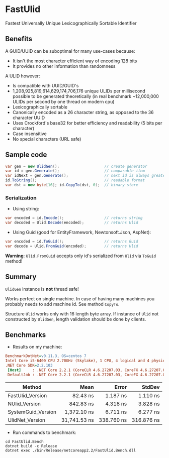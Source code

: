 # FastUlid
Fastest Universally Unique Lexicographically Sortable Identifier

## Benefits

A GUID/UUID can be suboptimal for many use-cases because:

 * It isn't the most character efficient way of encoding 128 bits
 * It provides no other information than randomness

A ULID however:

 * Is compatible with UUID/GUID's
 * 1,208,925,819,614,629,174,706,176 unique ULIDs per millisecond possible to be generated theoretically (in real benchmark ~12,000,000 ULIDs per second by one thread on modern cpu)
 * Lexicographically sortable
 * Canonically encoded as a 26 character string, as opposed to the 36 character UUID
 * Uses Crockford's base32 for better efficiency and readability (5 bits per character)
 * Case insensitive
 * No special characters (URL safe)

## Sample code

```cs
var gen = new UlidGen();                    // create generator
var id = gen.Generate();                    // comparable item
var idNext = gen.Generate();                // next id is always greater: idNext > id
id.ToString();                              // readable format
var dst = new byte[16]; id.CopyTo(dst, 0);  // binary store
```

### Serialization

 * Using string:
```cs
var encoded = id.Encode();                  // returns string
var decoded = Ulid.Decode(encoded);         // returns Ulid
```

 * Using Guid (good for EntityFramework, Newtonsoft.Json, AspNet):
```cs
var encoded = id.ToGuid();                  // returns Guid
var decode = Ulid.FromGuid(encoded);        // returns Ulid
```

**Warning**: `Ulid.FromGuid` accepts only id's serialized from `Ulid` via `ToGuid` method!

## Summary

`UlidGen` instance is **not** thread safe!

Works perfect on single machine.
In case of having many machines you probably needs to add machine id.
See method `CopyTo`.

Structure `Ulid` works only with 16 length byte array.
If instance of `Ulid` not constructed by `UlidGen`, length validation should be done by clients.


## Benchmarks

 * Results on my machine:

 ``` ini
BenchmarkDotNet=v0.11.3, OS=centos 7
Intel Core i5-6400 CPU 2.70GHz (Skylake), 1 CPU, 4 logical and 4 physical cores
.NET Core SDK=2.2.103
  [Host]     : .NET Core 2.2.1 (CoreCLR 4.6.27207.03, CoreFX 4.6.27207.03), 64bit RyuJIT
  DefaultJob : .NET Core 2.2.1 (CoreCLR 4.6.27207.03, CoreFX 4.6.27207.03), 64bit RyuJIT
```

|             Method |         Mean |      Error |     StdDev |
|------------------- |-------------:|-----------:|-----------:|
|   FastUlid_Version |     82.43 ns |   1.187 ns |   1.110 ns |
|      NUlid_Version |    842.83 ns |   4.318 ns |   3.828 ns |
| SystemGuid_Version |  1,372.10 ns |   6.711 ns |   6.277 ns |
|    UlidNet_Version | 31,741.53 ns | 338.760 ns | 316.876 ns |


 * Run commands to benchmark:
 
 ```
 cd FastUlid.Bench
 dotnet build -c Release
 dotnet exec ./bin/Release/netcoreapp2.2/FastUlid.Bench.dll
 ```